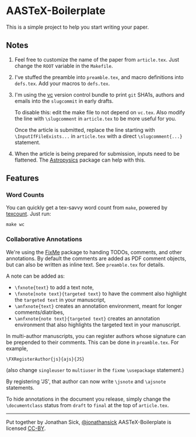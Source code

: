 # AASTeX-Boilerplate

This is a simple project to help you start writing your paper.

## Notes

1. Feel free to customize the name of the paper from `article.tex`. Just change the `ROOT` variable in the `Makefile`.
2. I've stuffed the preamble into `preamble.tex`, and macro definitions into `defs.tex`. Add your macros to `defs.tex`.
3. I'm using the [vc](http://www.ctan.org/tex-archive/support/vc) version control bundle to print `git` SHA1s, authors and emails into the `slugcommit` in early drafts.

   To disable this: edit the make file to not depend on `vc.tex`. Also modify the line with `\slugcomment` in `article.tex` to be more useful for you.

   Once the article is submitted, replace the line starting with `\InputIfFileExists...` in `article.tex` with a direct `\slugcomment{...}` statement.

4. When the article is being prepared for submission, inputs need to be flattened. The [Astropysics](http://pythonhosted.org/Astropysics/) package can help with this.

## Features

### Word Counts

You can quickly get a tex-savvy word count from `make`, powered by [texcount](http://app.uio.no/ifi/texcount/).
Just run:

    make wc

### Collaborative Annotations

We're using the [FixMe](http://www.ctan.org/pkg/fixme) package to handing TODOs, comments, and other annotations.
By default the comments are added as PDF comment objects, but can also be written as inline text.
See `preamble.tex` for details.

A note can be added as:

- `\fxnote{text}` to add a text note,
- `\fxnote[note text}{targeted text}` to have the comment also highlight the `targeted text` in your manuscript,
- `\anfxnote{text}` creates an annotation environment, meant for longer comments/diatribes,
- `\anfxnote{note text}{targeted text}` creates an annotation environment that also highlights the targeted text in your manuscript.

In multi-author manuscripts, you can register authors whose signature can be prepended to their comments.
This can be done in `preamble.tex`. For example,

    \FXRegisterAuthor{js}{ajs}{JS}

(also change `singleuser` to `multiuser` in the `fixme` `\usepackage` statement.)

By registering 'JS', that author can now write `\jsnote` and `\ajsnote` statements.

To hide annotations in the document you release, simply change the `\documentclass` status from `draft` to `final` at the top of `article.tex`.

***

Put together by Jonathan Sick, [@jonathansick](http://www.github.com/jonathansick) AASTeX-Boilerplate is licensed [CC-BY](http://creativecommons.org/licenses/by/3.0/deed.en_US).

